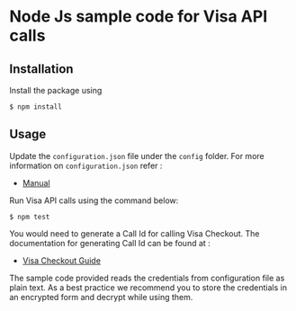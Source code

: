 # Node Js sample code for Visa API calls

## Installation

Install the package using

	$ npm install

## Usage

Update the `configuration.json` file under the `config` folder. For more information on `configuration.json` refer :

* [Manual](https://github.com/visa/SampleCode/wiki/Manual)


Run Visa API calls using the command below:

	$ npm test

You would need to generate a Call Id for calling Visa Checkout. The documentation for generating Call Id can be found at :

* [Visa Checkout Guide](https://github.com/visa/SampleCode/wiki/Visa-Checkout)

The sample code provided reads the credentials from configuration file as plain text. As a best practice we recommend you to store the credentials in an encrypted form and decrypt while using them.
